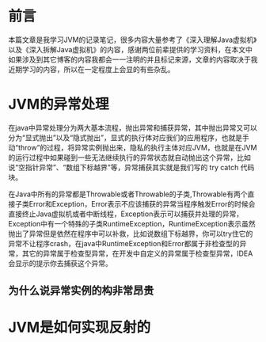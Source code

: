 # 前言

本篇文章是我学习JVM的记录笔记，很多内容大量参考了《深入理解Java虚拟机》以及《深入拆解Java虚拟机》的内容，感谢两位前辈提供的学习资料，在本文中如果涉及到其它博客的内容我都会一一注明的并且标记来源，文章的内容取决于我近期学习的内容，所以在一定程度上会显的有些杂乱。

# JVM的异常处理



在java中异常处理分为两大基本流程，抛出异常和捕获异常，其中抛出异常又可以分为“显式抛出”以及“隐式抛出”，显式的执行体对应我们的应用程序，也就是手动“throw”的过程，将异常实例抛出来，隐私的执行主体对应JVM，也就是在JVM的运行过程中如果碰到一些无法继续执行的异常状态就自动抛出这个异常，比如说“空指针异常”、“数组下标越界”等，异常捕获其实就是我们写的 try catch 代码块。

在Java中所有的异常都是Throwable或者Throwable的子类,Throwable有两个直接子类Error和Exception，Error表示不应该捕获的异常当程序触发Error的时候会直接终止Java虚拟机或者中断线程，Exception表示可以捕获并处理的异常，Exception中有一个特殊的子类RuntimeException，RuntimeException表示虽然抛出了异常但是依然在程序中可以补救，比如说数组下标越界，你可以try住它的异常不让程序crash，在java中RuntimeException和Error都属于非检查型的异常，其它的异常属于检查型异常，在开发中自定义的异常属于检查型异常，IDEA会显示的提示你去捕获这个异常。

## 为什么说异常实例的构非常昂贵



# JVM是如何实现反射的










